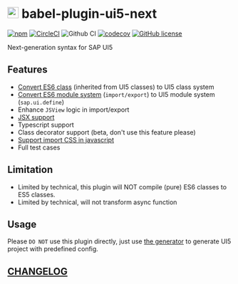 # <img src="https://openui5.org/images/OpenUI5_new_big_side.png" height="25px" /> babel-plugin-ui5-next

[![npm](https://img.shields.io/npm/v/babel-plugin-ui5-next)](https://www.npmjs.com/package/babel-plugin-ui5-next)
[![CircleCI](https://circleci.com/gh/ui5-next/babel-plugin-ui5-next.svg?style=shield)](https://circleci.com/gh/Soontao/babel-plugin-ui5-next)
![Github CI](https://github.com/ui5-next/babel-plugin-ui5-next/workflows/Github%20CI/badge.svg)
[![codecov](https://codecov.io/gh/ui5-next/babel-plugin-ui5-next/branch/master/graph/badge.svg)](https://codecov.io/gh/ui5-next/babel-plugin-ui5-next)
[![GitHub license](https://img.shields.io/github/license/Soontao/babel-plugin-ui5-next.svg)](https://github.com/Soontao/babel-plugin-ui5-next/blob/master/LICENSE)



Next-generation syntax for SAP UI5

## Features

- [Convert ES6 class](test/fixtures/es6-class-to-ui5-class) (inherited from UI5 classes) to UI5 class system
- [Convert ES6 module system](test/fixtures/es6-to-ui5-module) (`import/export`) to UI5 module system (`sap.ui.define`)
- Enhance `JSView` logic in import/export
- [JSX support](test/fixtures/jsx-support)
- Typescript support
- Class decorator support (beta, don't use this feature please)
- [Support import CSS in javascript](test/fixtures/import-css)
- Full test cases

## Limitation

- Limited by technical, this plugin will NOT compile (pure) ES6 classes to ES5 classes.
- Limited by technical, will not transform async function

## Usage

Please `DO NOT` use this plugin directly, just use [the generator](https://github.com/Soontao/ui5g) to generate UI5 project with predefined config.

## [CHANGELOG](./CHANGELOG.md)
